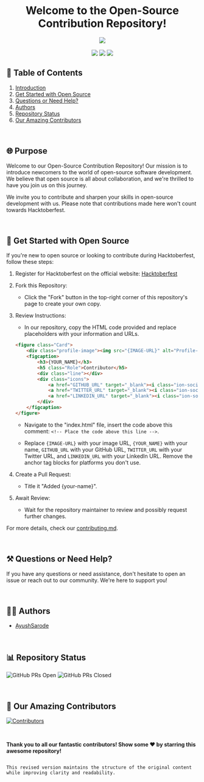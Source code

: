 
<div align="center">
  <h1>Welcome to the Open-Source Contribution Repository!</h1>
  <img src="https://forthebadge.com/images/badges/built-with-love.svg" />
</div>

<br>

<div align="center">
  <img src="https://api.visitorbadge.io/api/visitors?path=https%3A%2F%2Fgithub.com%2Fayushsarode%2FHacktoberFest2023-Profile-Card&label=visitors&countColor=%2337d67a&style=for-the-badge&labelStyle=upper" />
  <img src="https://img.shields.io/github/contributors/ayushsarode/HacktoberFest2023-Profile-Card?style=for-the-badge" />
  <img src="https://img.shields.io/github/stars/ayushsarode/HacktoberFest2023-Profile-Card?style=for-the-badge" />
</div> 

## 📃 Table of Contents
1. [Introduction](#purpose)
2. [Get Started with Open Source](#steps)
3. [Questions or Need Help?](#questions)
4. [Authors](#authors)
5. [Repository Status](#status)
6. [Our Amazing Contributors](#contributors)

<br>

<a name="purpose"></a>
## 🌐 Purpose
Welcome to our Open-Source Contribution Repository! Our mission is to introduce newcomers to the world of open-source software development. We believe that open source is all about collaboration, and we're thrilled to have you join us on this journey.

We invite you to contribute and sharpen your skills in open-source development with us. Please note that contributions made here won't count towards Hacktoberfest.

<br>

<a name="steps"></a>
## 🌱 Get Started with Open Source

If you're new to open source or looking to contribute during Hacktoberfest, follow these steps:

1. Register for Hacktoberfest on the official website: [Hacktoberfest](https://hacktoberfest.digitalocean.com/)

2. Fork this Repository:
   - Click the "Fork" button in the top-right corner of this repository's page to create your own copy.

3. Review Instructions:
   - In our repository, copy the HTML code provided and replace placeholders with your information and URLs.

   ```html
   <figure class="Card">
       <div class="profile-image"><img src="{IMAGE-URL}" alt="Profile-Image" /></div>
       <figcaption>
           <h3>{YOUR_NAME}</h3>
           <h5 class="Role">Contributor</h5>
           <div class="line"></div>
           <div class="icons">
               <a href="GITHUB_URL" target="_blank"><i class="ion-social-github" id="github"></i></a>
               <a href="TWITTER_URL" target="_blank"><i class="ion-social-twitter" id="twitter"></i></a>
               <a href="LINKEDIN_URL" target="_blank"><i class="ion-social-linkedin" id="linkedin"></i></a>
           </div>
       </figcaption>
   </figure>
   ```

   - Navigate to the "index.html" file, insert the code above this comment: `<!-- Place the code above this line -->`.

   - Replace `{IMAGE-URL}` with your image URL, `{YOUR_NAME}` with your name, `GITHUB_URL` with your GitHub URL, `TWITTER_URL` with your Twitter URL, and `LINKEDIN_URL` with your LinkedIn URL. Remove the anchor tag blocks for platforms you don't use.

4. Create a Pull Request:
   - Title it "Added {your-name}".

5. Await Review:
   - Wait for the repository maintainer to review and possibly request further changes.

For more details, check our [contributing.md](https://github.com/ayushsarode/HacktoberFest2023-Profile-Card/blob/main/Contributing.md).

<br>

<a name="questions"></a>
## ⚒ Questions or Need Help?

If you have any questions or need assistance, don't hesitate to open an issue or reach out to our community. We're here to support you!

<br>

<a name="authors"></a>
## 👨‍💻 Authors

- [AyushSarode](https://www.github.com/ayushsarode)

<br>

<a name="status"></a>
## 📊 Repository Status

![GitHub PRs Open](https://img.shields.io/github/issues-pr/ayushsarode/HacktoberFest2023-Profile-Card?style=for-the-badge&color=aqua)
![GitHub PRs Closed](https://img.shields.io/github/issues-pr-closed-raw/ayushsarode/HacktoberFest2023-Profile-Card?style=for-the-badge&color=blue)

<br>

<a name="contributors"></a>
## 👥 Our Amazing Contributors

[![Contributors](https://contrib.rocks/image?repo=ayushsarode/CardConnect-HacktoberfestEdition23)](https://github.com/ayushsarode/CardConnect-HacktoberfestEdition23/graphs/contributors)

<br>

**Thank you to all our fantastic contributors! Show some ❤️ by starring this awesome repository!**
```

This revised version maintains the structure of the original content while improving clarity and readability.
